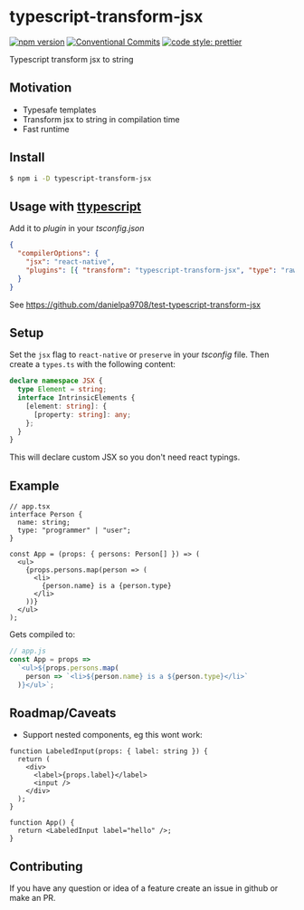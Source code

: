 # typescript-transform-jsx

[![npm version](https://img.shields.io/npm/v/typescript-transform-jsx.svg)](https://www.npmjs.com/package/typescript-transform-jsx)
[![Conventional Commits](https://img.shields.io/badge/Conventional%20Commits-1.0.0-yellow.svg)](https://conventionalcommits.org)
[![code style: prettier](https://img.shields.io/badge/code_style-prettier-ff69b4.svg?style=flat-square)](https://github.com/prettier/prettier)

Typescript transform jsx to string

## Motivation

- Typesafe templates
- Transform jsx to string in compilation time
- Fast runtime

## Install

```sh
$ npm i -D typescript-transform-jsx
```

## Usage with [ttypescript](https://github.com/cevek/ttypescript/)

Add it to _plugin_ in your _tsconfig.json_

```json
{
  "compilerOptions": {
    "jsx": "react-native",
    "plugins": [{ "transform": "typescript-transform-jsx", "type": "raw" }]
  }
}
```

See https://github.com/danielpa9708/test-typescript-transform-jsx

## Setup

Set the `jsx` flag to `react-native` or `preserve` in your _tsconfig_ file. Then create a `types.ts` with the following content:

```ts
declare namespace JSX {
  type Element = string;
  interface IntrinsicElements {
    [element: string]: {
      [property: string]: any;
    };
  }
}
```

This will declare custom JSX so you don't need react typings.

## Example

```tsx
// app.tsx
interface Person {
  name: string;
  type: "programmer" | "user";
}

const App = (props: { persons: Person[] }) => (
  <ul>
    {props.persons.map(person => (
      <li>
        {person.name} is a {person.type}
      </li>
    ))}
  </ul>
);
```

Gets compiled to:

```js
// app.js
const App = props =>
  `<ul>${props.persons.map(
    person => `<li>${person.name} is a ${person.type}</li>`
  )}</ul>`;
```

## Roadmap/Caveats

- Support nested components, eg this wont work:

```tsx
function LabeledInput(props: { label: string }) {
  return (
    <div>
      <label>{props.label}</label>
      <input />
    </div>
  );
}

function App() {
  return <LabeledInput label="hello" />;
}
```

## Contributing

If you have any question or idea of a feature create an issue in github or make an PR.
